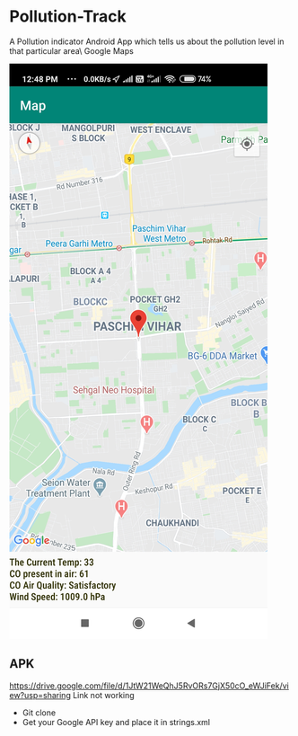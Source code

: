 # Pollution-Track
A Pollution indicator Android App which tells us about the pollution level in that particular area\ Google Maps

![Screenshot](https://github.com/Eshwar5799/Pollution-Track/blob/master/Images/Screenshot_2020-05-07-12-48-55-349_com.example.pollutiontrackeronthego.jpg)


## APK
https://drive.google.com/file/d/1JtW21WeQhJ5RvORs7GjX50cO_eWJiFek/view?usp=sharing
Link not working
- Git clone
- Get your Google API key and place it in strings.xml
